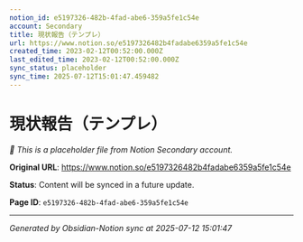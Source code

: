 ```yaml
---
notion_id: e5197326-482b-4fad-abe6-359a5fe1c54e
account: Secondary
title: 現状報告（テンプレ）
url: https://www.notion.so/e5197326482b4fadabe6359a5fe1c54e
created_time: 2023-02-12T00:52:00.000Z
last_edited_time: 2023-02-12T00:52:00.000Z
sync_status: placeholder
sync_time: 2025-07-12T15:01:47.459482
---
```


# 現状報告（テンプレ）

*🔄 This is a placeholder file from Notion Secondary account.*

**Original URL**: https://www.notion.so/e5197326482b4fadabe6359a5fe1c54e

**Status**: Content will be synced in a future update.

**Page ID**: `e5197326-482b-4fad-abe6-359a5fe1c54e`

---

*Generated by Obsidian-Notion sync at 2025-07-12 15:01:47*
